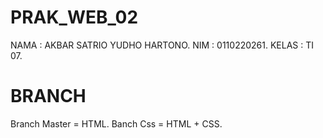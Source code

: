 # PRAK_WEB_02
NAMA : AKBAR SATRIO YUDHO HARTONO.
NIM : 0110220261.
KELAS : TI 07.

# BRANCH
Branch Master = HTML.
Banch Css = HTML + CSS.
